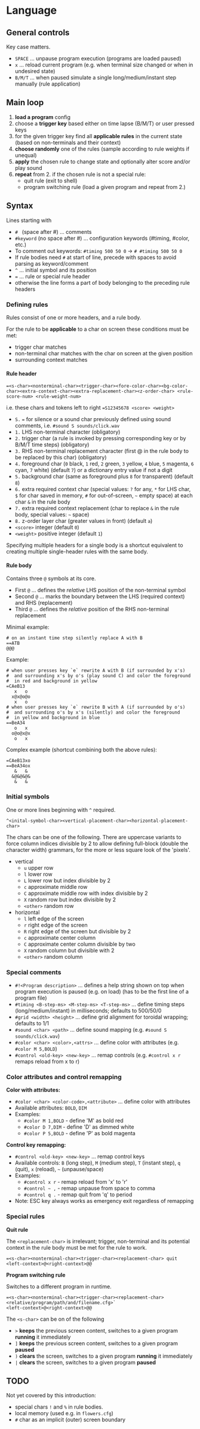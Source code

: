 # Language

## General controls

Key case matters.

* `SPACE` ... unpause program execution (programs are loaded paused)
* `x` ... reload current program (e.g. when terminal size changed or when in undesired state)
* `B/M/T` ... when paused simulate a single long/medium/instant step manually (rule application) 

## Main loop
1. **load a program** config
1. choose a **trigger key** based either on time lapse (B/M/T) or user pressed keys 
1. for the given trigger key find all **applicable rules** in the current state (based on non-terminals and their context)
1. **choose randomly** one of the rules (sample according to rule weights if unequal)
1. **apply** the chosen rule to change state and optionally alter score and/or play sound
1. **repeat** from 2. if the chosen rule is not a special rule:
   * quit rule (exit to shell)
   * program switching rule (load a given program and repeat from 2.) 

## Syntax

Lines starting with
* `# ` (space after #) ... comments
* `#keyword` (no space after #) ... configuration keywords (#timing, #color, etc.)
* To comment out keywords: `#timing 500 50 0` → `# #timing 500 50 0`
* If rule bodies need `#` at start of line, precede with spaces to avoid parsing as keyword/comment
* `^` ... initial symbol and its position
* `=` ... rule or special rule header
* otherwise the line forms a part of body belonging to the preceding rule headers

### Defining rules
Rules consist of one or more headers, and a rule body.

For the rule to be **applicable** to a char on screen these conditions must be met:

* trigger char matches
* non-terminal char matches with the char on screen at the given position
* surrounding context matches 

#### Rule header
`=<s-char><nonterminal-char><trigger-char><fore-color-char><bg-color-char><extra-context-char><extra-replacement-char><z-order-char> <rule-score-num> <rule-weight-num>`

i.e. these chars and tokens left to right `=S12345678 <score> <weight>`

* `S.` `=` for silence or a sound char previously defined using sound comments, i.e. `#sound S sounds/click.wav` 
* `1.` LHS non-terminal character (obligatory)
* `2.` trigger char (a rule is invoked by pressing corresponding key or by B/M/T time steps) (obligatory)
* `3.` RHS non-terminal replacement character (first @ in the rule body to be replaced by this char) (obligatory)
* `4.` foreground char (`0` black, `1` red, `2` green, `3` yellow, `4` blue, `5` magenta, `6` cyan, `7` white) (default `7`) or a dictionary entry value if not a digit
* `5.` background char (same as foreground plus `8` for transparent) (default `8`)
* `6.` extra required context char (special values: `?` for any, `*` for LHS char, `$` for char saved in memory, `#` for out-of-screen, `~` empty space) at each char `&` in the rule body
* `7.` extra required context replacement (char to replace `&` in the rule body, special values: `~` space)
* `8.` z-order layer char (greater values in front) (default `a`)
* `<score>` integer (default `0`)
* `<weight>` positive integer (default `1`)

Specifying multiple headers for a single body is a shortcut equivalent to creating multiple single-header rules with the same body.

#### Rule body

Contains three `@` symbols at its core.
* First `@` ... defines the *relative* LHS position of the non-terminal symbol
* Second `@` ... marks the boundary between the LHS (required context) and RHS (replacement)
* Third `@` ... defines the *relative* position of the RHS non-terminal replacement

Minimal example:

```
# on an instant time step silently replace A with B
==ATB
@@@
```
Example:

```
# when user presses key `e` rewrite A with B (if surrounded by x's)
#  and surrounding x's by o's (play sound C) and color the foreground
#  in red and background in yellow 
=CAeB13
   x   o
  x@x@o@o
   x   o
# when user presses key `e` rewrite B with A (if surrounded by o's)
#  and surrounding o's by x's (silently) and color the foreground
#  in yellow and background in blue  
==BeA34
   o   x
  o@o@x@x
   o   x
```
Complex example (shortcut combining both the above rules):

```
=CAeB13xo
==BeA34ox
   &   &
  &@&@&@&
   &   &
```
### Initial symbols

One or more lines beginning with `^` required.

`^<inital-symbol-char><vertical-placement-char><horizontal-placement-char>`

The chars can be one of the following. There are uppercase variants 
to force column indices divisible by 2 to allow defining full-block
(double the character width) grammars, for the more or less square
look of the 'pixels'.

* vertical
  * `u` upper row
  * `l` lower row
  * `L` lower row but index divisible by 2
  * `c` approximate middle row
  * `C` approximate middle row with index divisible by 2
  * `X` random row but index divisible by 2
  * `<other>` random row
* horizontal
  * `l` left edge of the screen
  * `r` right edge of the screen
  * `R` right edge of the screen but divisible by 2
  * `c` approximate center column
  * `C` approximate center column divisible by two
  * `X` random column but divisible with 2
  * `<other>` random column 
### Special comments

* `#!<Program description>` ... defines a help string shown on top when program execution is paused (e.g. on load) (has to be the first line of a program file)
* `#timing <B-step-ms> <M-step-ms> <T-step-ms>` ... define timing steps (long/medium/instant) in milliseconds; defaults to 500/50/0
* `#grid <width> <height>` ... define grid alignment for toroidal wrapping; defaults to 1/1
* `#sound <char> <path>` ... define sound mapping (e.g. `#sound S sounds/click.wav`)
* `#color <char> <color>,<attrs>` ... define color with attributes (e.g. `#color M 5,BOLD`)
* `#control <old-key> <new-key>` ... remap controls (e.g. `#control x r` remaps reload from x to r)

### Color attributes and control remapping

**Color with attributes:**
* `#color <char> <color-code>,<attribute>` ... define color with attributes
* Available attributes: `BOLD`, `DIM`
* Examples:
    * `#color M 1,BOLD` - define 'M' as bold red
    * `#color D 7,DIM` - define 'D' as dimmed white
    * `#color P 5,BOLD` - define 'P' as bold magenta

**Control key remapping:**
* `#control <old-key> <new-key>` ... remap control keys
* Available controls: `B` (long step), `M` (medium step), `T` (instant step), `q` (quit), `x` (reload), `~` (unpause/space)
* Examples:
    * `#control x r` - remap reload from 'x' to 'r'
    * `#control ~ ,` - remap unpause from space to comma
    * `#control q .` - remap quit from 'q' to period
* Note: ESC key always works as emergency exit regardless of remapping

### Special rules
**Quit rule**

The `<replacement-char>` is irrelevant; trigger, non-terminal and its potential context in the rule body must be met for the rule to work.

```
=<s-char><nonterminal-char><trigger-char><replacement-char> quit
<left-context>@<right-context>@@
```
**Program switching rule**

Switches to a different program in runtime.
```
=<s-char><nonterminal-char><trigger-char><replacement-char> <relative/program/path/and/filename.cfg>`
<left-context>@<right-context>@@
```

The `<s-char>` can be on of the following

* `>` **keeps** the previous screen content, switches to a given program **running** it immediately 
* `]` **keeps** the previous screen content, switches to a given program **paused**
* `)` **clears** the screen, switches to a given program **running** it immediately 
* `|` **clears** the screen, switches to a given program **paused**

## TODO

Not yet covered by this introduction:

* special chars `!` and `%` in rule bodies.
* local memory (used e.g. in `flowers.cfg`)
* `#` char as an implicit (outer) screen boundary
